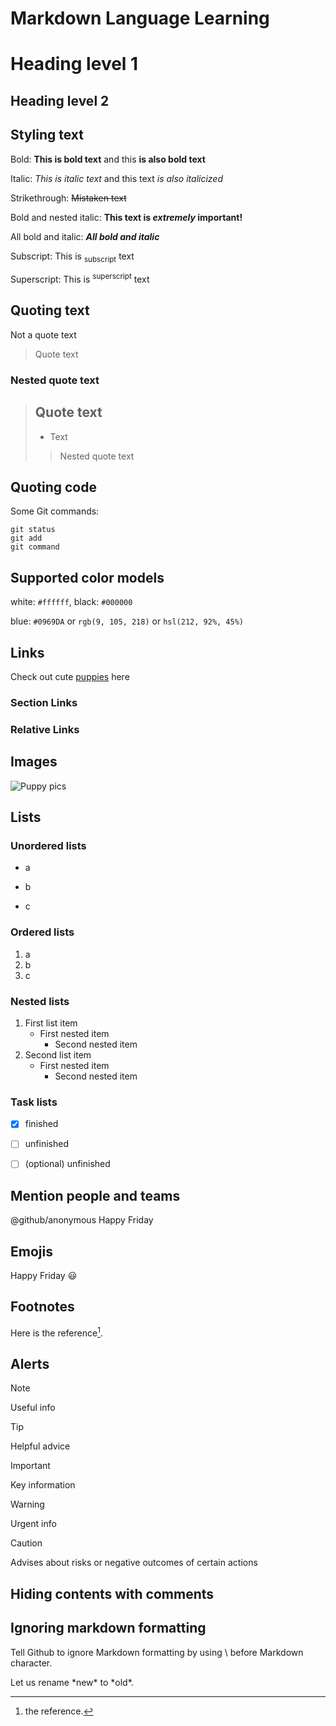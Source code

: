 # Markdown Language Learning

Heading level 1
=====

Heading level 2
----

## Styling text
Bold: **This is bold text** and this  __is also bold text__

Italic: *This is italic text* and this text _is also italicized_

Strikethrough: ~~Mistaken text~~

Bold and nested italic: **This text is _extremely_ important!**

All bold and italic: ***All bold and italic***

Subscript: This is <sub>subscript</sub> text

Superscript: This is <sup>superscript</sup> text


## Quoting text
Not a quote text
> Quote text
### Nested quote text
> ## Quote text
> - Text
>> Nested quote text

## Quoting code
Some Git commands:
```
git status
git add
git command
```

## Supported color models
white: `#ffffff`, black: `#000000`

blue: `#0969DA` or `rgb(9, 105, 218)` or `hsl(212, 92%, 45%)`


## Links
Check out cute [puppies](https://www.four-paws.org/our-stories/publications-guides/10-tips-to-recognise-a-responsible-puppy-seller) here

### Section Links
### Relative Links


## Images
![Puppy pics](https://media.4-paws.org/1/e/d/6/1ed6da75afe37d82757142dc7c6633a532f53a7d/VIER%20PFOTEN_2019-03-15_001-2886x1999-1920x1330.jpg)



## Lists
### Unordered lists
- a
+ b
* c
### Ordered lists
1. a
2. b
3. c
### Nested lists
1. First list item
   - First nested item 
     - Second nested item
2. Second list item
   - First nested item
     - Second nested item
### Task lists
- [x] finished
- [ ] unfinished
- [ ] \(optional) unfinished


## Mention people and teams
@github/anonymous Happy Friday

## Emojis
Happy Friday :smiley:

## Footnotes
Here is the reference[^1].

[^1]: the reference.

## Alerts
> [!NOTE]
> Useful info

> [!TIP]
> 
> Helpful advice

> [!IMPORTANT]
> Key information

> [!WARNING]
> Urgent info


> [!CAUTION]
> Advises about risks or negative outcomes of certain actions


## Hiding contents with comments
<!-- hidden info in rendered markdown-->

## Ignoring markdown formatting
Tell Github to ignore Markdown formatting by using \ before Markdown character.

Let us rename \*new\* to \*old\*.


